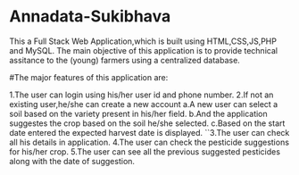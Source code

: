 # Annadata-Sukibhava
This a Full Stack Web Application,which is built using HTML,CSS,JS,PHP and MySQL. The main objective of this application is to provide technical assitance to the (young) farmers using a centralized database.

#The major features of this application are:

  1.The user can login using his/her user id and phone number.
  2.If not an existing user,he/she can create a new account
     a.A new user can select a soil based on the variety present in his/her field.
     b.And the application suggestes the crop based on the soil he/she selected.
     c.Based on the start date entered the expected harvest date is displayed.
``3.The user can check all his details in application.
  4.The user can check the pesticide suggestions for his/her crop.
  5.The user can see all the previous suggested pesticides along with the date of suggestion.

